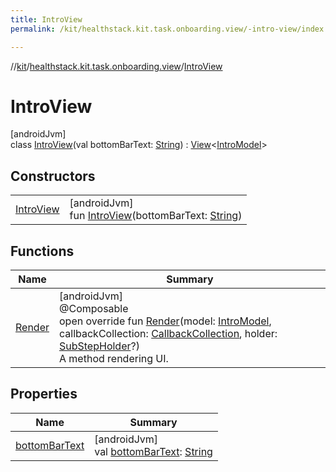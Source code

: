 ```yaml
---
title: IntroView
permalink: /kit/healthstack.kit.task.onboarding.view/-intro-view/index.html

---
```

//[kit](../../../index.html)/[healthstack.kit.task.onboarding.view](../index.html)/[IntroView](index.html)



# IntroView



[androidJvm]\
class [IntroView](index.html)(val bottomBarText: [String](https://kotlinlang.org/api/latest/jvm/stdlib/kotlin/-string/index.html)) : [View](../../healthstack.kit.task.base/-view/index.html)&lt;[IntroModel](../../healthstack.kit.task.onboarding.model/-intro-model/index.html)&gt;



## Constructors


| | |
|---|---|
| [IntroView](-intro-view.html) | [androidJvm]<br>fun [IntroView](-intro-view.html)(bottomBarText: [String](https://kotlinlang.org/api/latest/jvm/stdlib/kotlin/-string/index.html)) |


## Functions


| Name | Summary |
|---|---|
| [Render](-render.html) | [androidJvm]<br>@Composable<br>open override fun [Render](-render.html)(model: [IntroModel](../../healthstack.kit.task.onboarding.model/-intro-model/index.html), callbackCollection: [CallbackCollection](../../healthstack.kit.task.base/-callback-collection/index.html), holder: [SubStepHolder](../../healthstack.kit.task.survey.question/-sub-step-holder/index.html)?)<br>A method rendering UI. |


## Properties


| Name | Summary |
|---|---|
| [bottomBarText](bottom-bar-text.html) | [androidJvm]<br>val [bottomBarText](bottom-bar-text.html): [String](https://kotlinlang.org/api/latest/jvm/stdlib/kotlin/-string/index.html) |

